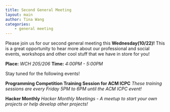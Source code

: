```yaml
---
title: Second General Meeting
layout: main
author: Tina Wang
categories:
    - general meeting
---
```


Please join us for our second general meeting this **Wednesday(10/22)!** This is a great opportunity to hear more about our professional and social events, workshops and other cool stuff that we have in store for you!


**Place:** *WCH 205/206* 
**Time:** *4:00PM - 5:00PM*


Stay tuned for the following events!

**Programming Competition Training Session for ACM ICPC** *These training sessions are every Friday 5PM to 6PM until the ACM ICPC event!*

**Hacker Monthly** *Hacker Monthly Meetings - A meetup to start your own projects or help develop other projects!*
